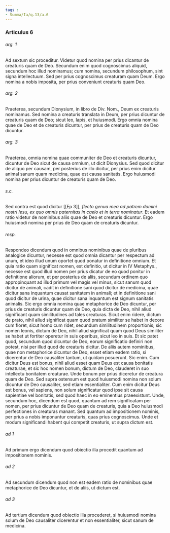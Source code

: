 ```yaml
---
tags : 
- Summa/Ia/q.13/a.6
---
```


### Articulus 6

###### arg. 1
Ad sextum sic proceditur. Videtur quod nomina per prius dicantur de creaturis quam de Deo. Secundum enim quod cognoscimus aliquid, secundum hoc illud nominamus; cum nomina, secundum philosophum, sint signa intellectuum. Sed per prius cognoscimus creaturam quam Deum. Ergo nomina a nobis imposita, per prius conveniunt creaturis quam Deo.

###### arg. 2
Praeterea, secundum Dionysium, in libro de Div. Nom., Deum ex creaturis nominamus. Sed nomina a creaturis translata in Deum, per prius dicuntur de creaturis quam de Deo; sicut leo, lapis, et huiusmodi. Ergo omnia nomina quae de Deo et de creaturis dicuntur, per prius de creaturis quam de Deo dicuntur.

###### arg. 3
Praeterea, omnia nomina quae communiter de Deo et creaturis dicuntur, dicuntur de Deo sicut de causa omnium, ut dicit Dionysius. Sed quod dicitur de aliquo per causam, per posterius de illo dicitur, per prius enim dicitur animal sanum quam medicina, quae est causa sanitatis. Ergo huiusmodi nomina per prius dicuntur de creaturis quam de Deo.

###### s.c.
Sed contra est quod dicitur [[Ep 3]], *flecto genua mea ad patrem domini nostri Iesu, ex quo omnis paternitas in caelo et in terra nominatur*. Et eadem ratio videtur de nominibus aliis quae de Deo et creaturis dicuntur. Ergo huiusmodi nomina per prius de Deo quam de creaturis dicuntur.

###### resp.
Respondeo dicendum quod in omnibus nominibus quae de pluribus analogice dicuntur, necesse est quod omnia dicantur per respectum ad unum, et ideo illud unum oportet quod ponatur in definitione omnium. Et quia ratio quam significat nomen, est definitio, ut dicitur in IV Metaphys., necesse est quod illud nomen per prius dicatur de eo quod ponitur in definitione aliorum, et per posterius de aliis, secundum ordinem quo appropinquant ad illud primum vel magis vel minus, sicut sanum quod dicitur de animali, cadit in definitione sani quod dicitur de medicina, quae dicitur sana inquantum causat sanitatem in animali; et in definitione sani quod dicitur de urina, quae dicitur sana inquantum est signum sanitatis animalis. Sic ergo omnia nomina quae metaphorice de Deo dicuntur, per prius de creaturis dicuntur quam de Deo, quia dicta de Deo, nihil aliud significant quam similitudines ad tales creaturas. Sicut enim ridere, dictum de prato, nihil aliud significat quam quod pratum similiter se habet in decore cum floret, sicut homo cum ridet, secundum similitudinem proportionis; sic nomen leonis, dictum de Deo, nihil aliud significat quam quod Deus similiter se habet ut fortiter operetur in suis operibus, sicut leo in suis. Et sic patet quod, secundum quod dicuntur de Deo, eorum significatio definiri non potest, nisi per illud quod de creaturis dicitur. De aliis autem nominibus, quae non metaphorice dicuntur de Deo, esset etiam eadem ratio, si dicerentur de Deo causaliter tantum, ut quidam posuerunt. Sic enim. Cum dicitur Deus est bonus, nihil aliud esset quam Deus est causa bonitatis creaturae, et sic hoc nomen bonum, dictum de Deo, clauderet in suo intellectu bonitatem creaturae. Unde bonum per prius diceretur de creatura quam de Deo. Sed supra ostensum est quod huiusmodi nomina non solum dicuntur de Deo causaliter, sed etiam essentialiter. Cum enim dicitur Deus est bonus, vel sapiens, non solum significatur quod ipse sit causa sapientiae vel bonitatis, sed quod haec in eo eminentius praeexistunt. Unde, secundum hoc, dicendum est quod, quantum ad rem significatam per nomen, per prius dicuntur de Deo quam de creaturis, quia a Deo huiusmodi perfectiones in creaturas manant. Sed quantum ad impositionem nominis, per prius a nobis imponuntur creaturis, quas prius cognoscimus. Unde et modum significandi habent qui competit creaturis, ut supra dictum est.

###### ad 1
Ad primum ergo dicendum quod obiectio illa procedit quantum ad impositionem nominis.

###### ad 2
Ad secundum dicendum quod non est eadem ratio de nominibus quae metaphorice de Deo dicuntur, et de aliis, ut dictum est.

###### ad 3
Ad tertium dicendum quod obiectio illa procederet, si huiusmodi nomina solum de Deo causaliter dicerentur et non essentialiter, sicut sanum de medicina.

